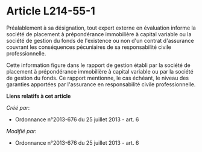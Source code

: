 # Article L214-55-1

Préalablement à sa désignation, tout expert externe en évaluation informe la société de placement à prépondérance immobilière
à capital variable ou la société de gestion du fonds de l'existence ou non d'un contrat d'assurance couvrant les conséquences
pécuniaires de sa responsabilité civile professionnelle.

Cette information figure dans le rapport de gestion établi par la société de placement à prépondérance immobilière à capital
variable ou par la société de gestion du fonds. Ce rapport mentionne, le cas échéant, le niveau des garanties apportées par
l'assurance en responsabilité civile professionnelle.

**Liens relatifs à cet article**

_Créé par_:

  - Ordonnance n°2013-676 du 25 juillet 2013 - art. 6

_Modifié par_:

  - Ordonnance n°2013-676 du 25 juillet 2013 - art. 6
